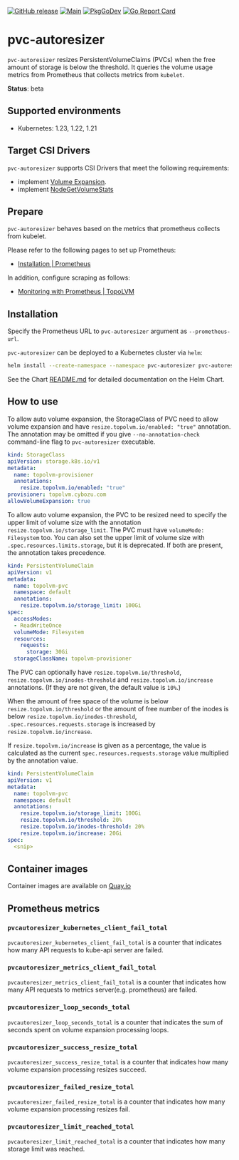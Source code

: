 [![GitHub release](https://img.shields.io/github/v/release/topolvm/pvc-autoresizer.svg?maxAge=60)][releases]
[![Main](https://github.com/topolvm/pvc-autoresizer/workflows/Main/badge.svg)](https://github.com/topolvm/pvc-autoresizer/actions)
[![PkgGoDev](https://pkg.go.dev/badge/github.com/topolvm/pvc-autoresizer?tab=overview)](https://pkg.go.dev/github.com/topolvm/pvc-autoresizer?tab=overview)
[![Go Report Card](https://goreportcard.com/badge/github.com/topolvm/pvc-autoresizer)](https://goreportcard.com/badge/github.com/topolvm/pvc-autoresizer)

# pvc-autoresizer

`pvc-autoresizer` resizes PersistentVolumeClaims (PVCs) when the free amount of storage is below the threshold.
It queries the volume usage metrics from Prometheus that collects metrics from `kubelet`.

**Status**: beta

## Supported environments

- Kubernetes: 1.23, 1.22, 1.21

## Target CSI Drivers

`pvc-autoresizer` supports CSI Drivers that meet the following requirements:

- implement [Volume Expansion](https://kubernetes-csi.github.io/docs/volume-expansion.html).
- implement [NodeGetVolumeStats](https://github.com/container-storage-interface/spec/blob/master/spec.md#nodegetvolumestats)

## Prepare

`pvc-autoresizer` behaves based on the metrics that prometheus collects from kubelet.

Please refer to the following pages to set up Prometheus:

- [Installation | Prometheus](https://prometheus.io/docs/prometheus/latest/installation/)

In addition, configure scraping as follows:

- [Monitoring with Prometheus | TopoLVM](https://github.com/topolvm/topolvm/blob/master/docs/prometheus.md)

## Installation

Specify the Prometheus URL to `pvc-autoresizer` argument as `--prometheus-url`.

`pvc-autoresizer` can be deployed to a Kubernetes cluster via `helm`:

```sh
helm install --create-namespace --namespace pvc-autoresizer pvc-autoresizer pvc-autoresizer/pvc-autoresizer --set "controller.args.prometheusURL=<YOUR PROMETHEUS ENDPOINT>"
```

See the Chart [README.md](./charts/pvc-autoresizer/README.md) for detailed documentation on the Helm Chart.

## How to use

To allow auto volume expansion, the StorageClass of PVC need to allow volume expansion and
have `resize.topolvm.io/enabled: "true"` annotation.  The annotation may be omitted if
you give `--no-annotation-check` command-line flag to `pvc-autoresizer` executable.

```yaml
kind: StorageClass
apiVersion: storage.k8s.io/v1
metadata:
  name: topolvm-provisioner
  annotations:
    resize.topolvm.io/enabled: "true"
provisioner: topolvm.cybozu.com
allowVolumeExpansion: true
```

To allow auto volume expansion, the PVC to be resized need to specify the upper limit of
volume size with the annotation `resize.topolvm.io/storage_limit`. The PVC must have `volumeMode: Filesystem` too.
You can also set the upper limit of volume size with `.spec.resources.limits.storage`, but it is deprecated. If both are present, the annotation takes precedence.

```yaml
kind: PersistentVolumeClaim
apiVersion: v1
metadata:
  name: topolvm-pvc
  namespace: default
  annotations:
    resize.topolvm.io/storage_limit: 100Gi
spec:
  accessModes:
  - ReadWriteOnce
  volumeMode: Filesystem
  resources:
    requests:
      storage: 30Gi
  storageClassName: topolvm-provisioner
```

The PVC can optionally have `resize.topolvm.io/threshold`, `resize.topolvm.io/inodes-threshold` and `resize.topolvm.io/increase` annotations.
(If they are not given, the default value is `10%`.)

When the amount of free space of the volume is below `resize.topolvm.io/threshold`
or the amount of free number of the inodes is below `resize.topolvm.io/inodes-threshold`,
`.spec.resources.requests.storage` is increased by `resize.topolvm.io/increase`.

If `resize.topolvm.io/increase` is given as a percentage, the value is calculated as
the current `spec.resources.requests.storage` value multiplied by the annotation value.

```yaml
kind: PersistentVolumeClaim
apiVersion: v1
metadata:
  name: topolvm-pvc
  namespace: default
  annotations:
    resize.topolvm.io/storage_limit: 100Gi
    resize.topolvm.io/threshold: 20%
    resize.topolvm.io/inodes-threshold: 20%
    resize.topolvm.io/increase: 20Gi
spec:
  <snip>
```

## Container images

Container images are available on [Quay.io](https://quay.io/repository/topolvm/pvc-autoresizer)

[releases]: https://github.com/topolvm/pvc-autoresizer/releases

## Prometheus metrics

###  `pvcautoresizer_kubernetes_client_fail_total`

`pvcautoresizer_kubernetes_client_fail_total` is a counter that indicates how many API requests to kube-api server are failed.

### `pvcautoresizer_metrics_client_fail_total`

`pvcautoresizer_metrics_client_fail_total` is a counter that indicates how many API requests to metrics server(e.g. prometheus) are failed.

### `pvcautoresizer_loop_seconds_total`

`pvcautoresizer_loop_seconds_total` is a counter that indicates the sum of seconds spent on volume expansion processing loops.

###  `pvcautoresizer_success_resize_total`

`pvcautoresizer_success_resize_total` is a counter that indicates how many volume expansion processing resizes succeed.

###  `pvcautoresizer_failed_resize_total`

`pvcautoresizer_failed_resize_total` is a counter that indicates how many volume expansion processing resizes fail.

###  `pvcautoresizer_limit_reached_total`

`pvcautoresizer_limit_reached_total` is a counter that indicates how many storage limit was reached.
